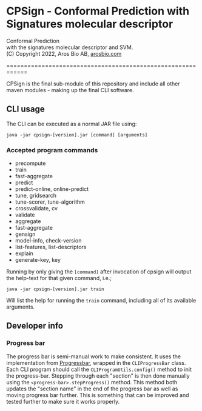 # CPSign - Conformal Prediction with Signatures molecular descriptor

Conformal Prediction <br>
with the signatures molecular descriptor and SVM. <br>
(C) Copyright 2022, Aros Bio AB, [arosbio.com](https://arosbio.com)

============================================================

CPSign is the final sub-module of this repository and include all other maven modules - making up the final CLI software. 


## CLI usage

The CLI can be executed as a normal JAR file using: 

`java -jar cpsign-[version].jar [command] [arguments]`


### Accepted program commands
* precompute
* train
* fast-aggregate
* predict
* predict-online, online-predict
* tune, gridsearch
* tune-scorer, tune-algorithm
* crossvalidate, cv
* validate
* aggregate
* fast-aggregate
* gensign
* model-info, check-version
* list-features, list-descriptors
* explain
* generate-key, key


Running by only giving the `[command]` after invocation of cpsign will output the help-text for that given command, i.e.; 

```
java -jar cpsign-[version].jar train
```
Will list the help for running the `train` command, including all of its available arguments.


## Developer info

### Progress bar
The progress bar is semi-manual work to make consistent. It uses the implementation from [Progressbar](https://github.com/ctongfei/progressbar/), wrapped in the `CLIProgressBar` class. Each CLI program should call the `CLIProgramUtils.config()` method to init the progress-bar. Stepping through each "section" is then done manually using the `<progress-bar>.stepProgress()` method. This method both updates the "section name" in the end of the progress bar as well as moving progress bar further. This is something that can be improved and tested further to make sure it works properly. 

